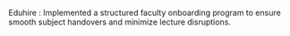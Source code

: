 Eduhire : Implemented a structured faculty onboarding program to ensure
smooth subject handovers and minimize lecture disruptions.
